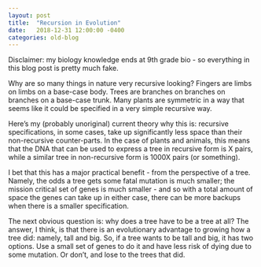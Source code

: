```yaml
---
layout: post
title:  "Recursion in Evolution"
date:   2018-12-31 12:00:00 -0400
categories: old-blog
---
```


Disclaimer: my biology knowledge ends at 9th grade bio - so everything in this blog post is pretty much fake. 

Why are so many things in nature very recursive looking? Fingers are limbs on limbs on a base-case body. Trees are branches on branches on branches on a base-case trunk. Many plants are symmetric in a way that seems like it could be specified in a very simple recursive way. 

Here’s my (probably unoriginal) current theory why this is: recursive specifications, in some cases, take up significantly less space than their non-recursive counter-parts. In the case of plants and animals, this means that the DNA that can be used to express a tree in recursive form is X pairs, while a similar tree in non-recursive form is 1000X pairs (or something).

I bet that this has a major practical benefit - from the perspective of a tree. Namely, the odds a tree gets some fatal mutation is much smaller; the mission critical set of genes is much smaller - and so with a total amount of space the genes can take up in either case, there can be more backups when there is a smaller specification.

The next obvious question is: why does a tree have to be a tree at all? The answer, I think, is that there is an evolutionary advantage to growing how a tree did: namely, tall and big. So, if a tree wants to be tall and big, it has two options. Use a small set of genes to do it and have less risk of dying due to some mutation. Or don’t, and lose to the trees that did.